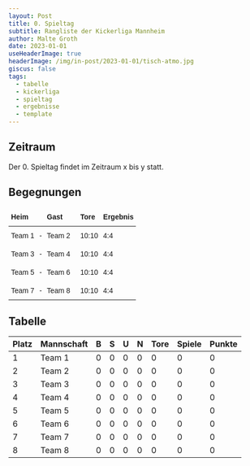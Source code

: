 ```yaml
---
layout: Post
title: 0. Spieltag 
subtitle: Rangliste der Kickerliga Mannheim
author: Malte Groth
date: 2023-01-01
useHeaderImage: true
headerImage: /img/in-post/2023-01-01/tisch-atmo.jpg
giscus: false
tags:
  - tabelle
  - kickerliga
  - spieltag
  - ergebnisse
  - template
---
```

## Zeitraum

Der 0. Spieltag findet im Zeitraum x bis y statt.

## Begegnungen

<style type="text/css">
.tg  {border-collapse:collapse;border-spacing:0;border:none;}
.tg td{border-color:black;border-style:solid;border-width:0px;font-family:Arial, sans-serif;font-size:14px;
  overflow:hidden;padding:10px 5px;word-break:normal;}
.tg th{border-color:black;border-style:solid;border-width:0px;font-family:Arial, sans-serif;font-size:14px;
  font-weight:normal;overflow:hidden;padding:10px 5px;word-break:normal;}
.tg .tg-mcqj{border-color:#000000;font-weight:bold;text-align:left;vertical-align:top}
.tg .tg-73oq{border-color:#000000;text-align:left;vertical-align:top}
</style>
<table class="tg">
<thead>
  <tr>
    <th class="tg-mcqj">Heim</th>
    <th class="tg-mcqj"></th>
    <th class="tg-mcqj">Gast</th>
    <th class="tg-mcqj"></th>
    <th class="tg-mcqj">Tore</th>
    <th class="tg-mcqj">Ergebnis</th>
  </tr>
</thead>
<tbody>
  <tr>
    <td class="tg-73oq">Team 1</td>
    <td class="tg-73oq">-</td>
    <td class="tg-73oq">Team 2</td>
    <td class="tg-73oq"></td>
    <td class="tg-73oq">10:10</td>
    <td class="tg-73oq">4:4</td>
  </tr>
  <tr>
    <td class="tg-73oq">Team 3</td>
    <td class="tg-73oq">-</td>
    <td class="tg-73oq">Team 4</td>
    <td class="tg-73oq"></td>
    <td class="tg-73oq">10:10</td>
    <td class="tg-73oq">4:4</td>
  </tr>
  <tr>
    <td class="tg-73oq">Team 5</td>
    <td class="tg-73oq">-</td>
    <td class="tg-73oq">Team 6</td>
    <td class="tg-73oq"></td>
    <td class="tg-73oq">10:10</td>
    <td class="tg-73oq">4:4</td>
  </tr>
  <tr>
    <td class="tg-73oq">Team 7</td>
    <td class="tg-73oq">-</td>
    <td class="tg-73oq">Team 8</td>
    <td class="tg-73oq"></td>
    <td class="tg-73oq">10:10</td>
    <td class="tg-73oq">4:4</td>
  </tr>
</tbody>
</table>

## Tabelle

| **Platz** | **Mannschaft** | **B** | **S** | **U** | **N** | **Tore** | **Spiele** | **Punkte** |
|-----------|----------------|-------|-------|-------|-------|----------|------------|------------|
| 1         | Team 1         |     0 |     0 |     0 |     0 |        0 |          0 |          0 |
| 2         | Team 2         |     0 |     0 |     0 |     0 |        0 |          0 |          0 |
| 3         | Team 3         |     0 |     0 |     0 |     0 |        0 |          0 |          0 |
| 4         | Team 4         |     0 |     0 |     0 |     0 |        0 |          0 |          0 |
| 5         | Team 5         |     0 |     0 |     0 |     0 |        0 |          0 |          0 |
| 6         | Team 6         |     0 |     0 |     0 |     0 |        0 |          0 |          0 |
| 7         | Team 7         |     0 |     0 |     0 |     0 |        0 |          0 |          0 |
| 8         | Team 8         |     0 |     0 |     0 |     0 |        0 |          0 |          0 |